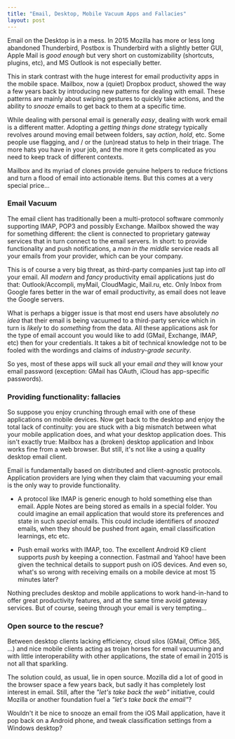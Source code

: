 ```yaml
---
title: "Email, Desktop, Mobile Vacuum Apps and Fallacies"
layout: post
---
```


Email on the Desktop is in a mess. In 2015 Mozilla has more or less long abandoned Thunderbird, Postbox is Thunderbird with a slightly better GUI, Apple Mail is _good enough_ but very short on customizability (shortcuts, plugins, etc), and MS Outlook is not especially better.

This in stark contrast with the huge interest for email productivity apps in the mobile space. Mailbox, now a (quiet) Dropbox product, showed the way a few years back by introducing new patterns for dealing with email. These patterns are mainly about swiping gestures to quickly take actions, and the ability to _snooze_ emails to get back to them at a specific time.

While dealing with personal email is generally _easy_, dealing with work email is a different matter. Adopting a _getting things done_ strategy typically revolves around moving email between folders, say _action_, _hold_, etc. Some people use flagging, and / or the (un)read status to help in their triage. The more hats you have in your job, and the more it gets complicated as you need to keep track of different contexts.

Mailbox and its myriad of clones provide genuine helpers to reduce frictions and turn a flood of email into actionable items. But this comes at a very special price...

### Email Vacuum

The email client has traditionally been a multi-protocol software commonly supporting IMAP, POP3 and possibly Exchange. Mailbox showed the way for something different: the client is connected to proprietary gateway services that in turn connect to the email servers. In short: to provide functionality and push notifications, a _man in the middle_ service reads all your emails from your provider, which can be your company.

This is of course a very big threat, as third-party companies just tap into _all_ your email. All _modern_ and _fancy_ productivity email applications just do that: Outlook/Accompli, myMail, CloudMagic, Mail.ru, etc. Only Inbox from Google fares better in the war of email productivity, as email does not leave the Google servers.

What is perhaps a bigger issue is that most end users have absolutely _no idea_ that their email is being vacuumed to a third-party service which in turn is _likely_ to do _something_ from the data. All these applications ask for the type of email account you would like to add (GMail, Exchange, IMAP, etc) then for your credentials. It takes a bit of technical knowledge not to be fooled with the wordings and claims of _industry-grade security_.

So yes, most of these apps will suck all your email _and_ they will know your email password (exception: GMail has OAuth, iCloud has app-specific passwords).

### Providing functionality: fallacies

So suppose you enjoy crunching through email with one of these applications on mobile devices. Now get back to the desktop and enjoy the total lack of continuity: you are stuck with a big mismatch between what your mobile application does, and what your desktop application does. This isn't exactly true: Mailbox has a (broken) desktop application and Inbox works fine from a web browser. But still, it's not like a using a quality desktop email client.

Email is fundamentally based on distributed and client-agnostic protocols. Application providers are lying when they claim that vacuuming your email is the only way to provide functionality.

* A protocol like IMAP is generic enough to hold something else than email. Apple Notes are being stored as emails in a special folder. You could imagine an email application that would store its preferences and state in such _special_ emails. This could include identifiers of _snoozed_ emails, when they should be pushed front again, email classification learnings, etc etc.

* Push email works with IMAP, too. The excellent Android K9 client supports _push_ by keeping a connection. Fastmail and Yahoo! have been given the technical details to support push on iOS devices. And even so, what's so wrong with receiving emails on a mobile device at most 15 minutes later?

Nothing precludes desktop and mobile applications to work hand-in-hand to offer great productivity features, and at the same time avoid gateway services. But of course, seeing through your email is very tempting...

### Open source to the rescue?

Between desktop clients lacking efficiency, cloud silos (GMail, Office 365, ...) and nice mobile clients acting as trojan horses for email vacuuming and with little interoperability with other applications, the state of email in 2015 is not all that sparkling.

The solution could, as usual, lie in open source. Mozilla did a lot of good in the browser space a few years back, but sadly it has completely lost interest in email. Still, after the _"let's take back the web"_ initiative, could Mozilla or another foundation fuel a _"let's take back the email"_?

Wouldn't it be nice to snooze an email from the iOS Mail application, have it pop back on a Android phone, and tweak classification settings from a Windows desktop?

